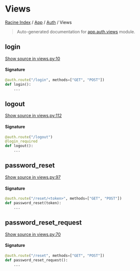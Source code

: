 # Views

[Racine Index](../../README.md#racine-index) /
[App](../index.md#app) /
[Auth](./index.md#auth) /
Views

> Auto-generated documentation for [app.auth.views](https://github.com/hgrf/racine/blob/master/app/auth/views.py) module.

## login

[Show source in views.py:10](https://github.com/hgrf/racine/blob/master/app/auth/views.py#L10)

#### Signature

```python
@auth.route("/login", methods=["GET", "POST"])
def login():
    ...
```



## logout

[Show source in views.py:112](https://github.com/hgrf/racine/blob/master/app/auth/views.py#L112)

#### Signature

```python
@auth.route("/logout")
@login_required
def logout():
    ...
```



## password_reset

[Show source in views.py:97](https://github.com/hgrf/racine/blob/master/app/auth/views.py#L97)

#### Signature

```python
@auth.route("/reset/<token>", methods=["GET", "POST"])
def password_reset(token):
    ...
```



## password_reset_request

[Show source in views.py:70](https://github.com/hgrf/racine/blob/master/app/auth/views.py#L70)

#### Signature

```python
@auth.route("/reset", methods=["GET", "POST"])
def password_reset_request():
    ...
```

